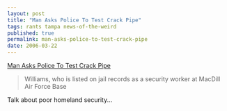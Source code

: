 ```yaml
---
layout: post
title: "Man Asks Police To Test Crack Pipe"
tags: rants tampa news-of-the-weird
published: true
permalink: man-asks-police-to-test-crack-pipe
date: 2006-03-22
---
```


<a href="http://news.tbo.com/news/metro/MGBWAA343LE.html">Man Asks Police To Test Crack Pipe</a><blockquote>Williams, who is listed on jail records as a security worker at MacDill Air Force Base</blockquote>
Talk about poor homeland security...
